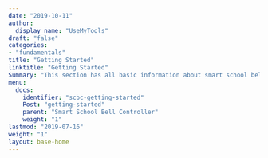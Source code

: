 ```yaml
---
date: "2019-10-11"
author:
  display_name: "UseMyTools"
draft: "false"
categories:
- "fundamentals"
title: "Getting Started"
linktitle: "Getting Started"
Summary: "This section has all basic information about smart school bell timers and controller regarding Product overview, Installation, User Guide, Releases etc.. This will help users to get started with the smart school bell timers and controller seamlessly"
menu:
  docs:
    identifier: "scbc-getting-started"
    Post: "getting-started"
    parent: "Smart School Bell Controller"
    weight: "1"
lastmod: "2019-07-16"
weight: "1"
layout: base-home
---
```

